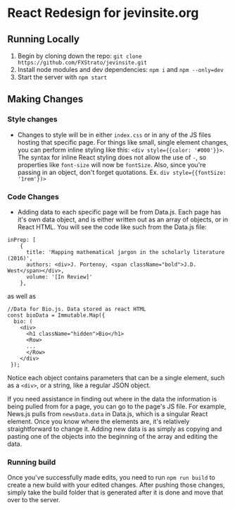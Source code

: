 # React Redesign for jevinsite.org

## Running Locally
1. Begin by cloning down the repo: `git clone https://github.com/FXStrato/jevinsite.git`
1. Install node modules and dev dependencies: `npm i` and `npm --only=dev`
1. Start the server with `npm start`

## Making Changes
### Style changes
- Changes to style will be in either `index.css` or in any of the JS files hosting that specific page. For things like small, single element changes, you can perform inline styling like this: `<div style={{color: '#000'}}>`. The syntax for inline React styling does not allow the use of `-`, so properties like `font-size` will now be `fontSize`. Also, since you're passing in an object, don't forget quotations. Ex. `div style={{fontSize: '1rem'})>`
### Code Changes
- Adding data to each specific page will be from Data.js. Each page has it's own data object, and is either written out as an array of objects, or in React HTML.
You will see the code like such from the Data.js file:
```
inPrep: [
    {
      title: 'Mapping mathematical jargon in the scholarly literature (2016)',
      authors: <div>J. Portenoy, <span className="bold">J.D. West</span></div>,
      volume: '[In Review]'
    },
```
as well as
```
//Data for Bio.js. Data stored as react HTML
const bioData = Immutable.Map({
  bio: (
    <div>
      <h1 className="hidden">Bio</h1>
      <Row>
      ...
      </Row>
    </div>
 });
```
Notice each object contains parameters that can be a single element, such as a `<div>`, or a string, like a regular JSON object.

If you need assistance in finding out where in the data the information is being pulled from for a page, you can go to the page's JS file. For example, News.js pulls from `newsData.data` in Data.js, which is a singular React element. Once you know where the elements are, it's relatively straightforward to change it. Adding new data is as simply as copying and pasting one of the objects into the beginning of the array and editing the data.

### Running build
Once you've successfully made edits, you need to run `npm run build` to create a new build with your edited changes. After pushing those changes, simply take the build folder that is generated after it is done and move that over to the server.
